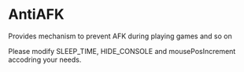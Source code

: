 # AntiAFK
Provides mechanism to prevent AFK during playing games and so on

Please modify SLEEP_TIME, HIDE_CONSOLE and mousePosIncrement accodring your needs.
